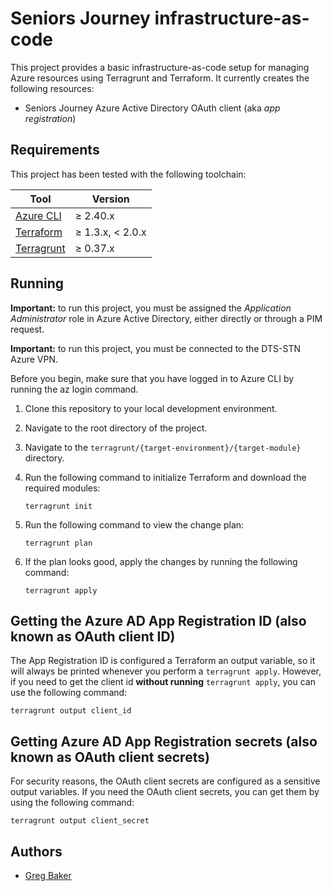# Seniors Journey infrastructure-as-code

This project provides a basic infrastructure-as-code setup for managing Azure resources using Terragrunt and Terraform.
It currently creates the following resources:

- Seniors Journey Azure Active Directory OAuth client (aka *app registration*)

## Requirements

This project has been tested with the following toolchain:

| Tool       | Version          |
| ---------- | ---------------- |
| [Azure CLI](https://docs.microsoft.com/en-us/cli/azure/install-azure-cli)   | ≥ 2.40.x         |
| [Terraform](https://www.terraform.io/downloads.html)                        | ≥ 1.3.x, < 2.0.x |
| [Terragrunt](https://terragrunt.gruntwork.io/docs/getting-started/install/) | ≥ 0.37.x           |

## Running

**Important:** to run this project, you must be assigned the *Application Administrator* role in Azure Active Directory,
either directly or through a PIM request.

**Important:** to run this project, you must be connected to the DTS-STN Azure VPN.

Before you begin, make sure that you have logged in to Azure CLI by running the az login command.

1. Clone this repository to your local development environment.
1. Navigate to the root directory of the project.
1. Navigate to the `terragrunt/{target-environment}/{target-module}` directory.
1. Run the following command to initialize Terraform and download the required modules:

    ``` shell
    terragrunt init
    ```

1. Run the following command to view the change plan:

    ``` shell
    terragrunt plan
    ```

1. If the plan looks good, apply the changes by running the following command:

    ``` shell
    terragrunt apply
    ```

## Getting the Azure AD App Registration ID (also known as OAuth client ID)

The App Registration ID is configured a Terraform an output variable, so it will always be printed whenever you perform
a `terragrunt apply`. However, if you need to get the client id **without running** `terragrunt apply`, you can use
the following command:

``` shell
terragrunt output client_id
```

## Getting Azure AD App Registration secrets (also known as OAuth client secrets)

For security reasons, the OAuth client secrets are configured as a sensitive output variables. If you need the OAuth
client secrets, you can get them by using the following command:

``` shell
terragrunt output client_secret
```

## Authors

- [Greg Baker](https://github.com/gregory-j-baker)
